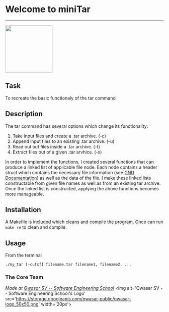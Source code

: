 # Welcome to miniTar
***

<p float="left">
<img src="https://cdn-icons-png.flaticon.com/512/29/29575.png" width="150"> 

</p>


## Task
To recreate the basic functionaly of the tar command

## Description
The tar command has several options which change its functionality:
1. Take input files and create a .tar archive. (-c)
2. Append input files to an existing .tar archive. (-u)
3. Read out out files inside a .tar archive. (-t)
4. Extract files out of a given .tar arvhice. (-x)

In order to implement the functions, I created several functions that can 
produce a linked list of applicable file node. Each node contains a header struct
which contains the necessary file information (see [GNU Documentation](https://www.gnu.org/software/tar/manual/html_node/Standard.html))
as well as the data of the file. I make these linked lists constructable from given file names as well as from an existing tar archive.
Once the linked list is constructed, applying the above functions becomes more manageable.



## Installation
A Makefile is included which cleans and compile the program. Once can run ```make re``` to clean and compile.

## Usage
From the terminal 
```
./my_tar [-cutxf] filename.tar filename1, filename2, ...
```

### The Core Team


<span><i>Made at <a href='https://qwasar.io'>Qwasar SV -- Software Engineering School</a></i></span>
<span><img alt='Qwasar SV -- Software Engineering School's Logo' src='https://storage.googleapis.com/qwasar-public/qwasar-logo_50x50.png' width='20px'></span>
